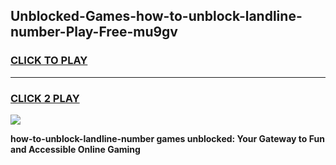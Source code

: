 
## Unblocked-Games-how-to-unblock-landline-number-Play-Free-mu9gv
<h3>
<a href="https://premium76.site?title=how-to-unblock-landline-number&ref=20M">CLICK TO PLAY</a></h3>
<hr>

<h3>
<a href="https://premium76.site?title=how-to-unblock-landline-number&ref=20M">CLICK 2 PLAY</a>
  
</h3>

<a href="https://premium76.site?title=how-to-unblock-landline-number&ref=19M"><img src="https://clearcache.store/games.png"></a>


**how-to-unblock-landline-number games unblocked: Your Gateway to Fun and Accessible Online Gaming**
